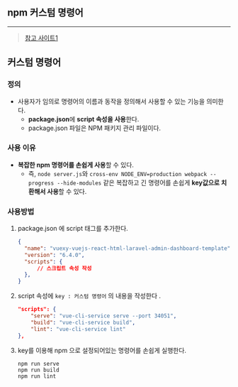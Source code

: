 ## npm 커스텀 명령어

---

>[참고 사이트1](https://joshua1988.github.io/webpack-guide/getting-started.html#%EC%9B%B9%ED%8C%A9-%EB%A7%9B%EB%B3%B4%EA%B8%B0-%ED%8A%9C%ED%86%A0%EB%A6%AC%EC%96%BC)

## 커스텀 명령어

### 정의

- 사용자가 임의로 명령어의 이름과 동작을 정의해서 사용할 수 있는 기능을 의미한다. 
  - **package.json**에 **script 속성을 사용**한다. 
  - package.json 파일은 NPM 패키지 관리 파일이다. 

### 사용 이유 

-  **복잡한 npm 명령어를 손쉽게 사용**할 수 있다. 
   - 즉, `node server.js`와 `cross-env NODE_ENV=production webpack --progress --hide-modules` 같은 복잡하고 긴 명령어를 손쉽게 **key값으로 치환해서 사용**할 수 있다.

### 사용방법

1. package.json 에 script 태그를 추가한다. 

   ```json
   {
     "name": "vuexy-vuejs-react-html-laravel-admin-dashboard-template",
     "version": "6.4.0",
     "scripts": {
         // 스크립트 속성 작성 
     },
   }
   ```

2. script 속성에 `key : 커스텀 명령어` 의 내용을 작성한다 .

   ```json
   "scripts": {
       "serve": "vue-cli-service serve --port 34051",
       "build": "vue-cli-service build",
       "lint": "vue-cli-service lint"
   },
   ```

3. key를 이용해 npm 으로 설정되어있는 명령어를 손쉽게 실행한다. 

   ```npm
   npm run serve
   npm run build
   npm run lint
   ```
